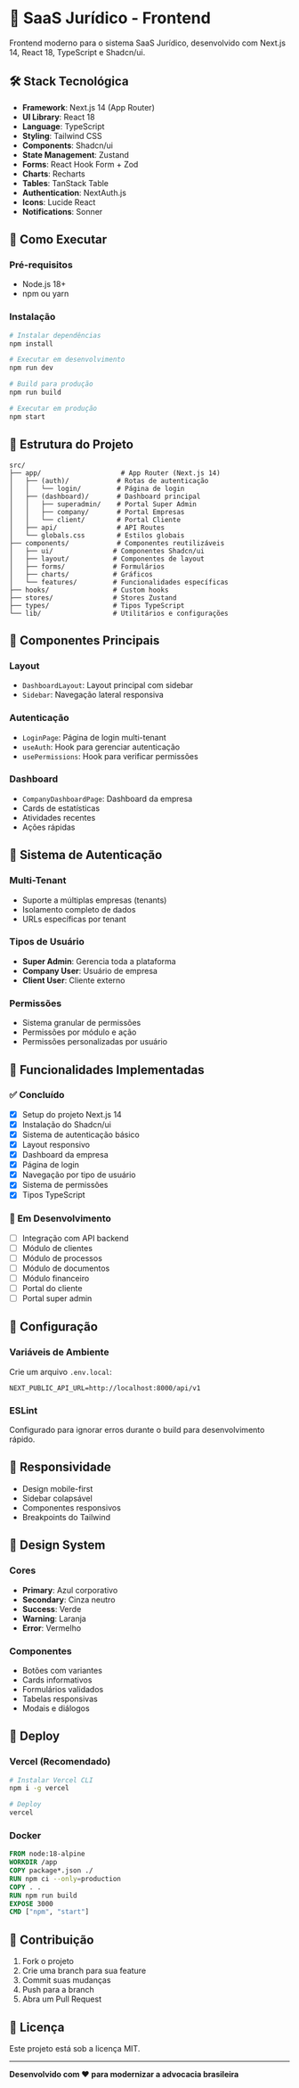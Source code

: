 # 🚀 SaaS Jurídico - Frontend

Frontend moderno para o sistema SaaS Jurídico, desenvolvido com Next.js 14, React 18, TypeScript e Shadcn/ui.

## 🛠️ Stack Tecnológica

- **Framework**: Next.js 14 (App Router)
- **UI Library**: React 18
- **Language**: TypeScript
- **Styling**: Tailwind CSS
- **Components**: Shadcn/ui
- **State Management**: Zustand
- **Forms**: React Hook Form + Zod
- **Charts**: Recharts
- **Tables**: TanStack Table
- **Authentication**: NextAuth.js
- **Icons**: Lucide React
- **Notifications**: Sonner

## 🚀 Como Executar

### Pré-requisitos

- Node.js 18+ 
- npm ou yarn

### Instalação

```bash
# Instalar dependências
npm install

# Executar em desenvolvimento
npm run dev

# Build para produção
npm run build

# Executar em produção
npm start
```

## 📁 Estrutura do Projeto

```
src/
├── app/                    # App Router (Next.js 14)
│   ├── (auth)/            # Rotas de autenticação
│   │   └── login/         # Página de login
│   ├── (dashboard)/       # Dashboard principal
│   │   ├── superadmin/    # Portal Super Admin
│   │   ├── company/       # Portal Empresas
│   │   └── client/        # Portal Cliente
│   ├── api/               # API Routes
│   └── globals.css        # Estilos globais
├── components/            # Componentes reutilizáveis
│   ├── ui/               # Componentes Shadcn/ui
│   ├── layout/           # Componentes de layout
│   ├── forms/            # Formulários
│   ├── charts/           # Gráficos
│   └── features/         # Funcionalidades específicas
├── hooks/                # Custom hooks
├── stores/               # Stores Zustand
├── types/                # Tipos TypeScript
└── lib/                  # Utilitários e configurações
```

## 🎨 Componentes Principais

### Layout
- `DashboardLayout`: Layout principal com sidebar
- `Sidebar`: Navegação lateral responsiva

### Autenticação
- `LoginPage`: Página de login multi-tenant
- `useAuth`: Hook para gerenciar autenticação
- `usePermissions`: Hook para verificar permissões

### Dashboard
- `CompanyDashboardPage`: Dashboard da empresa
- Cards de estatísticas
- Atividades recentes
- Ações rápidas

## 🔐 Sistema de Autenticação

### Multi-Tenant
- Suporte a múltiplas empresas (tenants)
- Isolamento completo de dados
- URLs específicas por tenant

### Tipos de Usuário
- **Super Admin**: Gerencia toda a plataforma
- **Company User**: Usuário de empresa
- **Client User**: Cliente externo

### Permissões
- Sistema granular de permissões
- Permissões por módulo e ação
- Permissões personalizadas por usuário

## 🎯 Funcionalidades Implementadas

### ✅ Concluído
- [x] Setup do projeto Next.js 14
- [x] Instalação do Shadcn/ui
- [x] Sistema de autenticação básico
- [x] Layout responsivo
- [x] Dashboard da empresa
- [x] Página de login
- [x] Navegação por tipo de usuário
- [x] Sistema de permissões
- [x] Tipos TypeScript

### 🚧 Em Desenvolvimento
- [ ] Integração com API backend
- [ ] Módulo de clientes
- [ ] Módulo de processos
- [ ] Módulo de documentos
- [ ] Módulo financeiro
- [ ] Portal do cliente
- [ ] Portal super admin

## 🔧 Configuração

### Variáveis de Ambiente

Crie um arquivo `.env.local`:

```env
NEXT_PUBLIC_API_URL=http://localhost:8000/api/v1
```

### ESLint

Configurado para ignorar erros durante o build para desenvolvimento rápido.

## 📱 Responsividade

- Design mobile-first
- Sidebar colapsável
- Componentes responsivos
- Breakpoints do Tailwind

## 🎨 Design System

### Cores
- **Primary**: Azul corporativo
- **Secondary**: Cinza neutro
- **Success**: Verde
- **Warning**: Laranja
- **Error**: Vermelho

### Componentes
- Botões com variantes
- Cards informativos
- Formulários validados
- Tabelas responsivas
- Modais e diálogos

## 🚀 Deploy

### Vercel (Recomendado)
```bash
# Instalar Vercel CLI
npm i -g vercel

# Deploy
vercel
```

### Docker
```dockerfile
FROM node:18-alpine
WORKDIR /app
COPY package*.json ./
RUN npm ci --only=production
COPY . .
RUN npm run build
EXPOSE 3000
CMD ["npm", "start"]
```

## 🤝 Contribuição

1. Fork o projeto
2. Crie uma branch para sua feature
3. Commit suas mudanças
4. Push para a branch
5. Abra um Pull Request

## 📄 Licença

Este projeto está sob a licença MIT.

---

**Desenvolvido com ❤️ para modernizar a advocacia brasileira**
